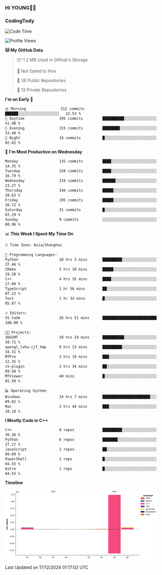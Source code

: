 <!--
**IHKYoung/IHKYoung** is a ✨ _special_ ✨ repository because its `README.md` (this file) appears on your GitHub profile.

Here are some ideas to get you started:

- 🔭 I’m currently working on ...
- 🌱 I’m currently learning ...
- 👯 I’m looking to collaborate on ...
- 🤔 I’m looking for help with ...
- 💬 Ask me about ...
- 📫 How to reach me: ...
- 😄 Pronouns: ...
- ⚡ Fun fact: ...
-->

### Hi YOUNG👋🏻


### CodingTody
<!--START_SECTION:waka-->
![Code Time](http://img.shields.io/badge/Code%20Time-546%20hrs%2058%20mins-blue)

![Profile Views](http://img.shields.io/badge/Profile%20Views-0-blue)

**🐱 My GitHub Data** 

> 📦 1.2 MB Used in GitHub's Storage 
 > 
> 🚫 Not Opted to Hire
 > 
> 📜 38 Public Repositories 
 > 
> 🔑 13 Private Repositories 
 > 
**I'm an Early 🐤** 

```text
🌞 Morning                212 commits         ██████░░░░░░░░░░░░░░░░░░░   22.53 % 
🌆 Daytime                395 commits         ██████████░░░░░░░░░░░░░░░   41.98 % 
🌃 Evening                315 commits         ████████░░░░░░░░░░░░░░░░░   33.48 % 
🌙 Night                  19 commits          █░░░░░░░░░░░░░░░░░░░░░░░░   02.02 % 
```
📅 **I'm Most Productive on Wednesday** 

```text
Monday                   135 commits         ████░░░░░░░░░░░░░░░░░░░░░   14.35 % 
Tuesday                  158 commits         ████░░░░░░░░░░░░░░░░░░░░░   16.79 % 
Wednesday                219 commits         ██████░░░░░░░░░░░░░░░░░░░   23.27 % 
Thursday                 194 commits         █████░░░░░░░░░░░░░░░░░░░░   20.62 % 
Friday                   195 commits         █████░░░░░░░░░░░░░░░░░░░░   20.72 % 
Saturday                 31 commits          █░░░░░░░░░░░░░░░░░░░░░░░░   03.29 % 
Sunday                   9 commits           ░░░░░░░░░░░░░░░░░░░░░░░░░   00.96 % 
```


📊 **This Week I Spent My Time On** 

```text
🕑︎ Time Zone: Asia/Shanghai

💬 Programming Languages: 
Python                   10 hrs 3 mins       █████████░░░░░░░░░░░░░░░░   37.46 % 
CMake                    5 hrs 10 mins       █████░░░░░░░░░░░░░░░░░░░░   19.28 % 
C++                      4 hrs 35 mins       ████░░░░░░░░░░░░░░░░░░░░░   17.09 % 
TypeScript               1 hr 56 mins        ██░░░░░░░░░░░░░░░░░░░░░░░   07.22 % 
Text                     1 hr 34 mins        █░░░░░░░░░░░░░░░░░░░░░░░░   05.87 % 

🔥 Editors: 
VS Code                  26 hrs 51 mins      █████████████████████████   100.00 % 

🐱‍💻 Projects: 
3DGSMT                   10 hrs 24 mins      ██████████░░░░░░░░░░░░░░░   38.71 % 
opengl_lvba-cjf_tmp      9 hrs 13 mins       █████████░░░░░░░░░░░░░░░░   34.31 % 
MTPre                    3 hrs 19 mins       ███░░░░░░░░░░░░░░░░░░░░░░   12.35 % 
ck-plugin                2 hrs 34 mins       ██░░░░░░░░░░░░░░░░░░░░░░░   09.58 % 
MTViewer                 40 mins             █░░░░░░░░░░░░░░░░░░░░░░░░   02.50 % 

💻 Operating System: 
Windows                  24 hrs 7 mins       ██████████████████████░░░   89.82 % 
Mac                      2 hrs 44 mins       ███░░░░░░░░░░░░░░░░░░░░░░   10.18 % 
```

**I Mostly Code in C++** 

```text
C++                      8 repos             █████████░░░░░░░░░░░░░░░░   36.36 % 
Python                   6 repos             ███████░░░░░░░░░░░░░░░░░░   27.27 % 
JavaScript               2 repos             ██░░░░░░░░░░░░░░░░░░░░░░░   09.09 % 
PowerShell               1 repo              █░░░░░░░░░░░░░░░░░░░░░░░░   04.55 % 
Astro                    1 repo              █░░░░░░░░░░░░░░░░░░░░░░░░   04.55 % 
```



**Timeline**

![Lines of Code chart](https://raw.githubusercontent.com/IHKYoung/IHKYoung/baseline/assets/bar_graph.png)


 Last Updated on 17/12/2024 01:17:02 UTC
<!--END_SECTION:waka-->
